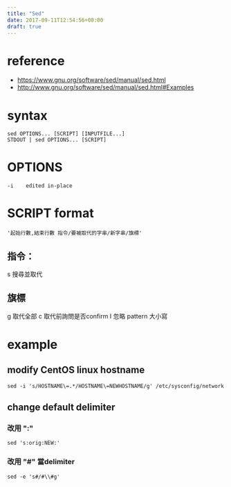 ```yaml
---
title: "Sed"
date: 2017-09-11T12:54:56+08:00
draft: true
---
```



# reference
- https://www.gnu.org/software/sed/manual/sed.html
- http://www.gnu.org/software/sed/manual/sed.html#Examples

# syntax
```
sed OPTIONS... [SCRIPT] [INPUTFILE...]
STDOUT | sed OPTIONS... [SCRIPT]
```

# OPTIONS
```
-i    edited in-place
```

# SCRIPT format
```
'起始行數,結束行數 指令/要被取代的字串/新字串/旗標'
```

## 指令：
s 搜尋並取代

## 旗標
g 取代全部
c 取代前詢問是否confirm
I 忽略 pattern 大小寫

# example
## modify CentOS linux hostname
```
sed -i 's/HOSTNAME\=.*/HOSTNAME\=NEWHOSTNAME/g' /etc/sysconfig/network
```

## change default delimiter
### 改用 ":"
```
sed 's:orig:NEW:'
```

### 改用 "#" 當delimiter
```
sed -e 's#/#\\#g'
```